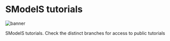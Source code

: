 # SModelS tutorials


<img src="https://smodels.github.io/pics/banner.png" alt="banner">

SModelS tutorials. Check the distinct branches for access to public tutorials
